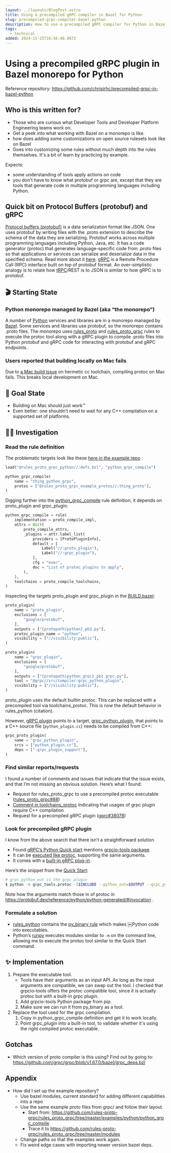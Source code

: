 ```yaml
---
layout: ../layouts/BlogPost.astro
title: Using a precompiled gRPC compiler in Bazel for Python
slug: precompiled-grpc-compiler-bazel-python
description: How to use a precompiled gRPC compiler for Python in Bazel
tags:
  - technical
added: 2024-11-25T16:56:48.487Z
---
```

# Using a precompiled gRPC plugin in Bazel monorepo for Python
Reference repository: https://github.com/chrisirhc/precompiled-grpc-in-bazel-python

## Who is this written for?
* Those who are curious what Developer Tools and Developer Platform Engineering teams work on.
* Get a peek into what working with Bazel on a monorepo is like.
* how does adding some customizations on open source rulesets look like on Bazel
* Goes into customizing some rules without much depth into the rules themselves. It's a bit of learn by practicing by example.

Expects:
* some understanding of tools apply actions on code
* you don't have to know what protobuf or grpc are, except that they are tools that generate code in multiple programming languages including Python.

## Quick bit on Protocol Buffers (protobuf) and gRPC
[Protocol buffers \(protobuf\)](https://protobuf.dev/) is a data serialization format like JSON. One uses protobuf by writing files with the .proto extension to describe the schema of the data they are serializing. Protobuf works across multiple programming languages including Python, Java, etc. It has a code generator (protoc) that generates language-specific code from .proto files so that applications or services can serialize and deserialize data in the specified schema. Read more about it [here](https://protobuf.dev/).
[gRPC](https://grpc.io) is a Remote Procedure Call (RPC) interface built on top of protobuf format. An over-simplistic analogy is to relate how [tRPC](https://trpc.io/docs/rpc)/REST is to JSON is similar to how gRPC is to protobuf.
## 🎬 Starting State 
### Python monorepo managed by Bazel (aka “the monorepo”)
A number of [Python](https://www.python.org) services and libraries are in a monorepo managed by [Bazel](https://bazel.build). Some services and libraries use protobuf, so the monorepo contains .proto files. The monorepo uses [rules_proto](https://github.com/bazelbuild/rules_proto) and [rules_proto_grpc](https://rules-proto-grpc.com/) rules to execute the protoc tool along with a gRPC plugin to compile .proto files into Python protobuf and gRPC code for interacting with protobuf and gRPC endpoints.
### Users reported that building locally on Mac fails
Due to [a Mac build issue](https://github.com/uber/hermetic_cc_toolchain/issues/10#issuecomment-1653731027) on hermetic cc toolchain, compiling protoc on Mac fails. This breaks local development on Mac.
## 🎯 Goal State
* Building on Mac should just work™️
* Even better: one shouldn’t need to wait for any C++ compilation on a supported set of platforms.
## 🕵️‍♀️ Investigation
### Read the rule definition
The problematic targets look like these [here in the example repo](https://github.com/chrisirhc/precompiled-grpc-in-bazel-python/blob/d2fe4a589614893bbcc5825aa259cb295abfdfa4/BUILD.bazel) :
```python
load("@rules_proto_grpc_python//:defs.bzl", "python_grpc_compile")

python_grpc_compile(
    name = "thing_python_grpc",
    protos = ["@rules_proto_grpc_example_protos//:thing_proto"],
)
```

Digging further into the [python_grpc_compile](https://github.com/rules-proto-grpc/rules_proto_grpc/blob/d17b5b16c8b12143c6f1b78dabd6bbc228e89b58/modules/python/python_grpc_compile.bzl) rule definition, it depends on proto_plugin and grpc_plugin:
```python
python_grpc_compile = rule(
    implementation = proto_compile_impl,
    attrs = dict(
        proto_compile_attrs,
        _plugins = attr.label_list(
            providers = [ProtoPluginInfo],
            default = [
                Label("//:proto_plugin"),
                Label("//:grpc_plugin"),
            ],
            cfg = "exec",
            doc = "List of protoc plugins to apply",
        ),
    ),
    toolchains = proto_compile_toolchains,
)
```

Inspecting the targets proto_plugin and grpc_plugin in the [BUILD.bazel](https://github.com/rules-proto-grpc/rules_proto_grpc/blob/d17b5b16c8b12143c6f1b78dabd6bbc228e89b58/modules/python/BUILD.bazel):
```python
proto_plugin(
    name = "proto_plugin",
    exclusions = [
        "google/protobuf",
    ],
    outputs = ["{protopath|python}_pb2.py"],
    protoc_plugin_name = "python",
    visibility = ["//visibility:public"],
)

proto_plugin(
    name = "grpc_plugin",
    exclusions = [
        "google/protobuf",
    ],
    outputs = ["{protopath|python_grpc}_pb2_grpc.py"],
    tool = "@grpc//src/compiler:grpc_python_plugin",
    visibility = ["//visibility:public"],
)
```
proto_plugin uses the default builtin protoc. This can be replaced with a precompiled tool via toolchains_protoc. This is now the default behavior in rules_python (citation).

However, [gRPC plugin](https://github.com/rules-proto-grpc/rules_proto_grpc/blob/d17b5b16c8b12143c6f1b78dabd6bbc228e89b58/modules/python/BUILD.bazel#L34) points to a target, [grpc_python_plugin](https://github.com/grpc/grpc/blob/fe8bd94c924f98ae4292ec8dfc969dbd802ec886/src/compiler/BUILD#L120), that points to a C++ source file (`python_plugin.cc`) needs to be compiled from C++:
```python
grpc_proto_plugin(
    name = "grpc_python_plugin",
    srcs = ["python_plugin.cc"],
    deps = [":grpc_plugin_support"],
)
```
### Find similar reports/requests
I found a number of comments and issues that indicate that the issue exists, and that I’m not missing an obvious solution. Here’s what I found:
* Request for rules_proto_grpc to use a precompiled protoc executable ([rules_proto_grpc\#88](https://github.com/rules-proto-grpc/rules_proto_grpc/issues/88))
* [Comment in toolchains_protoc](￼) indicating that usages of grpc plugin require C++ compilation
* Request for a precompiled gRPC plugin ([gprc\#38078](https://github.com/grpc/grpc/issues/38078))
### Look for precompiled gRPC plugin
I know from the above search that there isn’t a straightforward solution 
* Found [gRPC’s Python Quick start](https://grpc.io/docs/languages/python/quickstart/ "https://grpc.io/docs/languages/python/quickstart/") mentions [grpcio-tools package](https://pypi.org/project/grpcio-tools/).
* It can be [executed like protoc](https://pypi.org/project/grpcio-tools/#:~:text=Usage), supporting the same arguments.
* It comes with a [built-in gRPC plug-in](https://pypi.org/project/grpcio-tools/#:~:text=INCLUDE%20%2D%2Dpython_out=$OUTPUT%20%2D%2D-,grpc_python_out,-=$OUTPUT%20$PROTO_FILES).

Here’s the snippet from the [Quick Start](https://grpc.io/docs/languages/python/quickstart/):
```bash
# grpc_python_out is the grpc plugin
$ python -m grpc_tools.protoc -I$INCLUDE --python_out=$OUTPUT --grpc_python_out=$OUTPUT $PROTO_FILES
```
Note how the arguments match those in of protoc in https://protobuf.dev/reference/python/python-generated/#invocation .
### Formulate a solution
* [rules_python](￼) contains the [py_binary rule](https://rules-python.readthedocs.io/en/latest/api/rules_python/python/private/py_binary_rule.html#py_binary) which makes ￼Python code into executables.
* Python’s [runpy](￼) executes modules similar to `-m` on the command line, allowing me to execute the protoc tool similar to the Quick Start command.
## ✨ Implementation 
1. Prepare the executable tool.
   * Tools have their arguments as an input API. As long as the input arguments are compatible, we can swap out the tool. I checked that grpcio-tools offers the protoc compatible tool, since it is actually protoc but with a built-in grpc plugin.
   1. Add grpcio-tools Python package from pip.
   2. Make sure we can run it from py_binary as a tool.
2. Replace the tool used for the grpc compilation.
   1. Copy in python_grpc_compile definition and get it to work locally.
   2. Point grpc_plugin into a built-in tool, to validate whether it's using the right compiled protoc executable.
## Gotchas
* Which version of proto compiler is this using? Find out by going to: https://github.com/grpc/grpc/blob/v1.67.0/bazel/grpc_deps.bzl

## Appendix
* How did I set up the example repository?
  * Use bazel modules, current standard for adding different capabilities into a repo
  * Use the same example proto files from grpc/ and follow their layout.
    * Start from: https://github.com/rules-proto-grpc/rules_proto_grpc/tree/master/examples/python/python_grpc_compile
    * Trace it to https://github.com/rules-proto-grpc/rules_proto_grpc/tree/master/modules
  * Change paths so that the examples work again.
  * Fix weird edge cases with importing newer version bazel deps.

